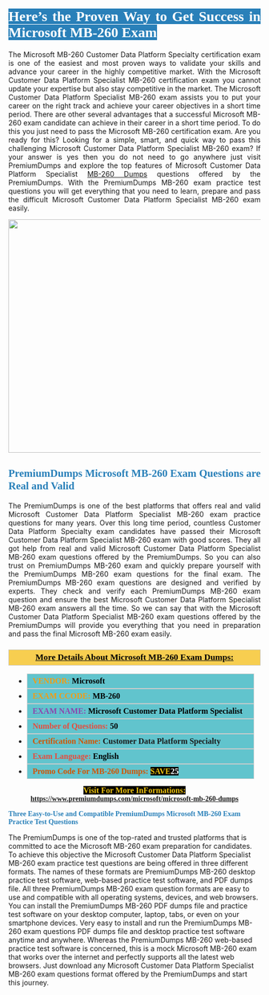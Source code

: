 <h1 style="text-align: justify;"><span style="color:#ffffff;"><span style="font-family:Georgia,serif;"><strong><span style="background-color:#2980b9;">Here’s the Proven Way to Get Success in Microsoft MB-260 Exam</span></strong></span></span></h1>

<p style="text-align: justify;">The Microsoft MB-260 Customer Data Platform Specialty certification exam is one of the easiest and most proven ways to validate your skills and advance your career in the highly competitive market. With the Microsoft Customer Data Platform Specialist MB-260 certification exam you cannot update your expertise but also stay competitive in the market. The Microsoft Customer Data Platform Specialist MB-260 exam assists you to put your career on the right track and achieve your career objectives in a short time period. There are other several advantages that a successful Microsoft MB-260 exam candidate can achieve in their career in a short time period. To do this you just need to pass the Microsoft MB-260 certification exam. Are you ready for this? Looking for a simple, smart, and quick way to pass this challenging Microsoft Customer Data Platform Specialist MB-260 exam? If your answer is yes then you do not need to go anywhere just visit PremiumDumps and explore the top features of Microsoft Customer Data Platform Specialist <a href="https://www.premiumdumps.com/microsoft/microsoft-mb-260-dumps">MB-260 Dumps</a> questions offered by the PremiumDumps. With the PremiumDumps MB-260 exam practice test questions you will get everything that you need to learn, prepare and pass the difficult Microsoft Customer Data Platform Specialist MB-260 exam easily.</p>

<p style="text-align: center;"><a href="https://www.premiumdumps.com/microsoft/microsoft-mb-260-dumps"><img alt="" src="https://i.imgur.com/KJGzbJ2.jpeg" style="width: 700px; height: 465px;" /></a></p>

<h2 style="text-align: justify;"><span style="color:#2980b9;"><span style="font-family:Georgia,serif;"><strong>PremiumDumps Microsoft MB-260 Exam Questions are Real and Valid</strong></span></span></h2>

<p style="text-align: justify;">The PremiumDumps is one of the best platforms that offers real and valid Microsoft Customer Data Platform Specialist MB-260 exam practice questions for many years. Over this long time period, countless Customer Data Platform Specialty exam candidates have passed their Microsoft Customer Data Platform Specialist MB-260 exam with good scores. They all got help from real and valid Microsoft Customer Data Platform Specialist MB-260 exam questions offered by the PremiumDumps. So you can also trust on PremiumDumps MB-260 exam and quickly prepare yourself with the PremiumDumps MB-260 exam questions for the final exam. The PremiumDumps MB-260 exam questions are designed and verified by experts. They check and verify each PremiumDumps MB-260 exam question and ensure the best Microsoft Customer Data Platform Specialist MB-260 exam answers all the time. So we can say that with the Microsoft Customer Data Platform Specialist MB-260 exam questions offered by the PremiumDumps will provide you everything that you need in preparation and pass the final Microsoft MB-260 exam easily.</p>

<h3 style="background: #f7ce50; border: 1px solid rgb(204, 204, 204); padding: 5px 10px; text-align: center;"><span style="font-family:Georgia,serif;"><u><u><span style="color:#000000;"><span style="font-size:11pt"><span style="line-height:normal"><b><span style="font-size:13.0pt"><span cambria="">More Details About Microsoft MB-260 Exam Dumps:</span></span></b></span></span></span></u></u></span></h3>

<ul>
	<li style="margin:0cm 10pt">
	<div style="background:#61c4cd; border: 1px solid rgb(204, 204, 204); padding: 5px 10px; text-align: justify;"><span style="font-family:Georgia,serif;"><span style="font-size:11pt"><span style="line-height:normal"><b><span style="font-size:12.0pt"><span new="" roman="" times=""><span style="color:#f39c12;">VENDOR:</span> <span style="color:#000000;">Microsoft</span></span></span></b></span></span></span></div>
	</li>
	<li style="margin:0cm 10pt">
	<div style="background: #61c4cd; border: 1px solid rgb(204, 204, 204); padding: 5px 10px; text-align: justify;"><span style="font-family:Georgia,serif;"><span style="font-size:11pt"><span style="line-height:normal"><b><span style="font-size:12.0pt"><span new="" roman="" times=""><span style="color:#f39c12;">EXAM CCODE:</span> <span style="color:#000000;">MB-260</span></span></span></b></span></span></span></div>
	</li>
	<li style="margin:0cm 10pt">
	<div style="background: #61c4cd; border: 1px solid rgb(204, 204, 204); padding: 5px 10px; text-align: justify;"><span style="font-family:Georgia,serif;"><span style="font-size:11pt"><span style="line-height:normal"><b><span style="font-size:12.0pt"><span new="" roman="" times=""><span style="color:#8e44ad;">EXAM NAME:</span> <span style="color:#000000;">Microsoft Customer Data Platform Specialist</span></span></span></b></span></span></span></div>
	</li>
	<li style="margin:0cm 10pt">
	<div style="background: #61c4cd; border: 1px solid rgb(204, 204, 204); padding: 5px 10px;"><span style="font-family:Georgia,serif;"><span style="font-size:11pt"><span style="line-height:normal"><b><span style="font-size:12.0pt"><span new="" roman="" times=""><span style="color:#e74c3c;">Number of Questions:</span><span style="color:#000000;"><span style="color:#f1c40f;"> </span>50</span></span></span></b></span></span></span></div>
	</li>
	<li style="margin:0cm 10pt">
	<div style="background: #61c4cd; border: 1px solid rgb(204, 204, 204); padding: 5px 10px; text-align: justify;"><span style="font-family:Georgia,serif;"><span style="font-size:11pt"><span style="line-height:normal"><b><span style="font-size:12.0pt"><span new="" roman="" times=""><span style="color:#d35400;">Certification Name:</span> Customer Data Platform Specialty</span></span></b></span></span></span></div>
	</li>
	<li style="margin:0cm 10pt">
	<div style="background: #61c4cd; border: 1px solid rgb(204, 204, 204); padding: 5px 10px; text-align: justify;"><span style="font-family:Georgia,serif;"><span style="font-size:11pt"><span style="line-height:normal"><b><span style="font-size:12.0pt"><span new="" roman="" times=""><span style="color:#e74c3c;">Exam Language:</span> <span style="color:#000000;">English</span></span></span></b></span></span></span></div>
	</li>
	<li style="margin:0cm 10pt">
	<div style="background: #61c4cd; border: 1px solid rgb(204, 204, 204); padding: 5px 10px;"><span style="font-family:Georgia,serif;"><span style="font-size:11pt"><span style="line-height:normal"><b><span style="font-size:12.0pt"><span new="" roman="" times=""><span style="color:#d35400;">Promo Code For MB-260 Dumps:</span><span style="color:#f1c40f;"> <span style="background-color:#000000;">SAVE</span></span><span style="color:#ffffff;"><span style="background-color:#000000;">25</span></span></span></span></b></span></span></span></div>
	</li>
</ul>

<p style="text-align: center;"><span style="font-family:Georgia,serif;"><strong><span style="font-size:16px;"><span style="color:#f1c40f;"><span style="background-color:#000000;">Visit For More InFormations:</span></span></span> <a href="https://www.premiumdumps.com/microsoft/microsoft-mb-260-dumps">https://www.premiumdumps.com/microsoft/microsoft-mb-260-dumps</a></strong></span></p>

<p><span style="color:#2980b9;"><span style="font-family:Georgia,serif;"><strong><strong><strong>Three Easy-to-Use and Compatible PremiumDumps Microsoft MB-260 Exam Practice Test Questions</strong></strong></strong></span></span></p>

<p>The PremiumDumps is one of the top-rated and trusted platforms that is committed to ace the Microsoft MB-260 exam preparation for candidates. To achieve this objective the Microsoft Customer Data Platform Specialist MB-260 exam practice test questions are being offered in three different formats. The names of these formats are PremiumDumps MB-260 desktop practice test software, web-based practice test software, and PDF dumps file. All three PremiumDumps MB-260 exam question formats are easy to use and compatible with all operating systems, devices, and web browsers. You can install the PremiumDumps MB-260 PDF dumps file and practice test software on your desktop computer, laptop, tabs, or even on your smartphone devices. Very easy to install and run the PremiumDumps MB-260 exam questions PDF dumps file and desktop practice test software anytime and anywhere. Whereas the PremiumDumps MB-260 web-based practice test software is concerned, this is a mock Microsoft MB-260 exam that works over the internet and perfectly supports all the latest web browsers. Just download any Microsoft Customer Data Platform Specialist MB-260 exam questions format offered by the PremiumDumps and start this journey.</p>
